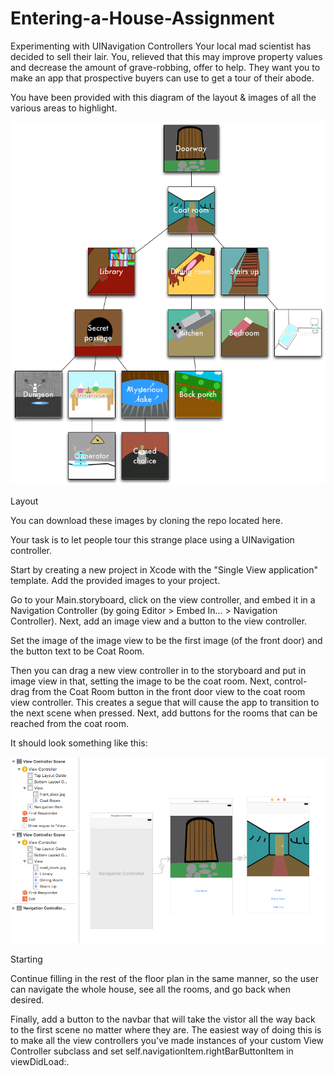 # Entering-a-House-Assignment

Experimenting with UINavigation Controllers
Your local mad scientist has decided to sell their lair. You, relieved that this may improve property values and decrease the amount of grave-robbing, offer to help. They want you to make an app that prospective buyers can use to get a tour of their abode.

You have been provided with this diagram of the layout & images of all the various areas to highlight.

<img src="fig1.png"/>

Layout

You can download these images by cloning the repo located here.

Your task is to let people tour this strange place using a UINavigation controller.

Start by creating a new project in Xcode with the "Single View application" template. Add the provided images to your project.

Go to your Main.storyboard, click on the view controller, and embed it in a Navigation Controller (by going Editor > Embed In... > Navigation Controller). Next, add an image view and a button to the view controller.

Set the image of the image view to be the first image (of the front door) and the button text to be Coat Room.

Then you can drag a new view controller in to the storyboard and put in image view in that, setting the image to be the coat room. Next, control-drag from the Coat Room button in the front door view to the coat room view controller. This creates a segue that will cause the app to transition to the next scene when pressed. Next, add buttons for the rooms that can be reached from the coat room.

It should look something like this:

<img src="fig2.png"/>

Starting

Continue filling in the rest of the floor plan in the same manner, so the user can navigate the whole house, see all the rooms, and go back when desired.

Finally, add a button to the navbar that will take the vistor all the way back to the first scene no matter where they are. The easiest way of doing this is to make all the view controllers you've made instances of your custom View Controller subclass and set self.navigationItem.rightBarButtonItem in viewDidLoad:.
